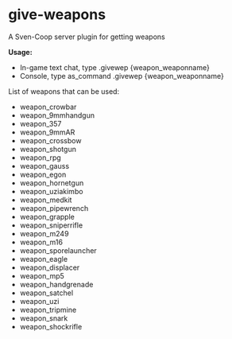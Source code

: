 # give-weapons
A Sven-Coop server plugin for getting weapons

**Usage:**

- In-game text chat, type .givewep {weapon_weaponname}
- Console, type as_command .givewep {weapon_weaponname}

List of weapons that can be used:
- weapon_crowbar
- weapon_9mmhandgun
- weapon_357
- weapon_9mmAR
- weapon_crossbow
- weapon_shotgun
- weapon_rpg
- weapon_gauss
- weapon_egon
- weapon_hornetgun
- weapon_uziakimbo
- weapon_medkit
- weapon_pipewrench
- weapon_grapple
- weapon_sniperrifle
- weapon_m249
- weapon_m16
- weapon_sporelauncher
- weapon_eagle
- weapon_displacer
- weapon_mp5
- weapon_handgrenade
- weapon_satchel
- weapon_uzi
- weapon_tripmine
- weapon_snark
- weapon_shockrifle
